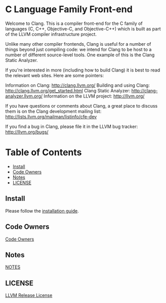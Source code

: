 
# C Language Family Front-end

Welcome to Clang.  This is a compiler front-end for the C family of languages
(C, C++, Objective-C, and Objective-C++) which is built as part of the LLVM
compiler infrastructure project.

Unlike many other compiler frontends, Clang is useful for a number of things
beyond just compiling code: we intend for Clang to be host to a number of
different source-level tools.  One example of this is the Clang Static Analyzer.

If you're interested in more (including how to build Clang) it is best to read
the relevant web sites.  Here are some pointers:

Information on Clang:             http://clang.llvm.org/
Building and using Clang:         http://clang.llvm.org/get_started.html
Clang Static Analyzer:            http://clang-analyzer.llvm.org/
Information on the LLVM project:  http://llvm.org/

If you have questions or comments about Clang, a great place to discuss them is
on the Clang development mailing list:
  http://lists.llvm.org/mailman/listinfo/cfe-dev

If you find a bug in Clang, please file it in the LLVM bug tracker:
  http://llvm.org/bugs/

# Table of Contents

- [Install](#install)
- [Code Owners](#code_owners)
- [Notes](#notes)
- [LICENSE](#license)

## Install
<a name='install'></a>

Please follow the [installation guide](https://github.com/ALADINIO/clang/blob/master/INSTALL.md).

## Code Owners
<a name='code_owners'></a>

[Code Owners](https://github.com/ALADINIO/clang/blob/master/CODE_OWNERS.TXT)

## Notes
<a name='notes'></a>

[NOTES](https://github.com/ALADINIO/clang/blob/master/NOTES.md)

## LICENSE
<a name='license'></a>

[LLVM Release License](https://github.com/ALADINIO/clang/blob/master/LICENSE.TXT)
